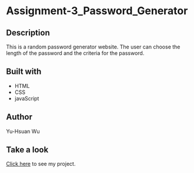 # Assignment-3_Password_Generator

## Description
This is a random password generator website. The user can choose the length of the password and the criteria for the password.

## Built with
* HTML
* CSS
* javaScript

## Author
Yu-Hsuan Wu

## Take a look
[Click here](https://demiwu96.github.io/Assignment-3_Password_Generator/) to see my project.
